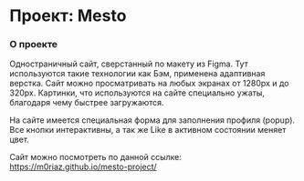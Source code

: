 # Проект: Mesto

### О проекте

Одностраничный сайт, сверстанный по макету из Figma. Тут используются такие технологии как Бэм, применена адаптивная верстка. Сайт можно просматривать на любых экранах от 1280px и до 320px.
Картинки, что используются на сайте специально ужаты, благодаря чему быстрее загружаются.

На сайте имеется специальная форма для заполнения профиля (popup). Все кнопки интерактивны, а так же Like в активном состоянии меняет цвет.

Сайт можно посмотреть по данной ссылке: https://m0riaz.github.io/mesto-project/ 